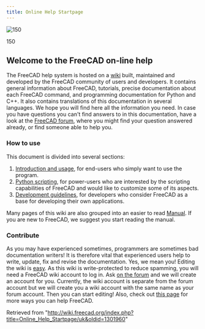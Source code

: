 ```yaml
---
title: Online Help Startpage
---
```

![150](/images/Crystal_Clear_app_tutorials.png)

150

## Welcome to the FreeCAD on-line help

The FreeCAD help system is hosted on a [wiki](http://wiki.freecad.org) built, maintained and developed by the FreeCAD community of users and developers. It contains general information about FreeCAD, tutorials, precise documentation about each FreeCAD command, and programming documentation for Python and C++. It also contains translations of this documentation in several languages. We hope you will find here all the information you need. In case you have questions you can't find answers to in this documentation, have a look at the [FreeCAD forum](http://forum.freecadweb.org/index.php), where you might find your question answered already, or find someone able to help you.

### How to use

This document is divided into several sections:

1. [Introduction and usage](/User_hub "User hub"), for end-users who simply want to use the program.
2. [Python scripting](/Power_users_hub "Power users hub"), for power-users who are interested by the scripting capabilities of FreeCAD and would like to customize some of its aspects.
3. [Development guidelines](/Developer_hub "Developer hub"), for developers who consider FreeCAD as a base for developing their own applications.

Many pages of this wiki are also grouped into an easier to read [Manual](/Manual "Manual"). If you are new to FreeCAD, we suggest you start reading the manual.

### Contribute

As you may have experienced sometimes, programmers are sometimes bad documentation writers! It is therefore vital that experienced users help to write, update, fix and revise the documentation. Yes, we mean you! Editing the wiki is [easy](https://www.mediawiki.org/wiki/Help:Formatting). As this wiki is write-protected to reduce spamming, you will need a FreeCAD wiki account to log in. Ask [on the forum](https://forum.freecad.org/viewtopic.php?t=6830) and we will create an account for you. Currently, the wiki account is separate from the forum account but we will create you a wiki account with the same name as your forum account. Then you can start editing! Also, check out [this page](http://www.freecadweb.org/wiki/index.php?title=Help_FreeCAD) for more ways you can help FreeCAD.

Retrieved from "<http://wiki.freecad.org/index.php?title=Online_Help_Startpage/uk&oldid=1301960>"